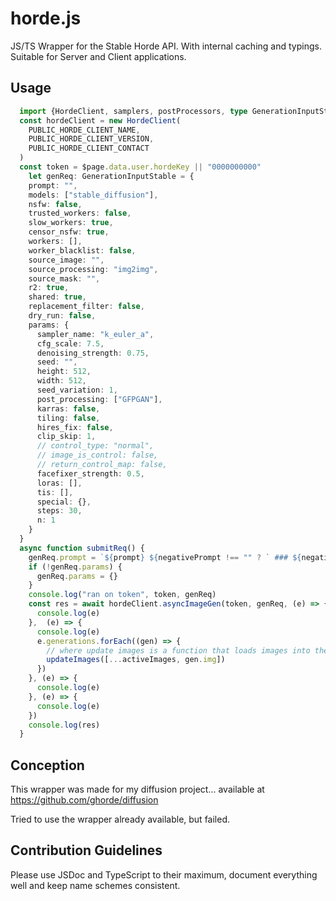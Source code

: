 # horde.js

JS/TS Wrapper for the Stable Horde API. With internal caching and typings. Suitable for Server and Client applications.

## Usage

```ts
  import {HordeClient, samplers, postProcessors, type GenerationInputStable, type PostProcessors} from 'horde.js'
  const hordeClient = new HordeClient(
    PUBLIC_HORDE_CLIENT_NAME,
    PUBLIC_HORDE_CLIENT_VERSION,
    PUBLIC_HORDE_CLIENT_CONTACT
  )
  const token = $page.data.user.hordeKey || "0000000000"
    let genReq: GenerationInputStable = {
    prompt: "",
    models: ["stable_diffusion"],
    nsfw: false,
    trusted_workers: false,
    slow_workers: true,
    censor_nsfw: true,
    workers: [],
    worker_blacklist: false,
    source_image: "",
    source_processing: "img2img",
    source_mask: "",
    r2: true,
    shared: true,
    replacement_filter: false,
    dry_run: false,
    params: {
      sampler_name: "k_euler_a",
      cfg_scale: 7.5,
      denoising_strength: 0.75,
      seed: "",
      height: 512,
      width: 512,
      seed_variation: 1,
      post_processing: ["GFPGAN"],
      karras: false,
      tiling: false,
      hires_fix: false,
      clip_skip: 1,
      // control_type: "normal",
      // image_is_control: false,
      // return_control_map: false,
      facefixer_strength: 0.5,
      loras: [],
      tis: [],
      special: {},
      steps: 30,
      n: 1
    }
  }
  async function submitReq() {
    genReq.prompt = `${prompt} ${negativePrompt !== "" ? ` ### ${negativePrompt}` : ""}`
    if (!genReq.params) {
      genReq.params = {}
    }
    console.log("ran on token", token, genReq)
    const res = await hordeClient.asyncImageGen(token, genReq, (e) => {
      console.log(e)
    },  (e) => {
      console.log(e)
      e.generations.forEach((gen) => {
        // where update images is a function that loads images into the dom
        updateImages([...activeImages, gen.img])
      })
    }, (e) => {
      console.log(e)
    }, (e) => {
      console.log(e)
    })
    console.log(res)
  }
```

## Conception 
This wrapper was made for my diffusion project... available at https://github.com/ghorde/diffusion

Tried to use the wrapper already available, but failed.

## Contribution Guidelines

Please use JSDoc and TypeScript to their maximum, document everything well and keep name schemes consistent.

